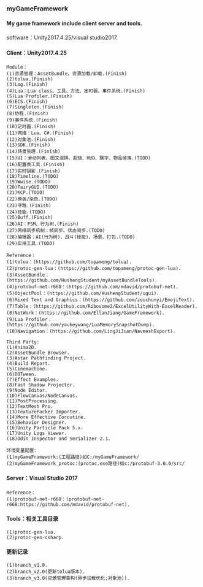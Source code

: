 ### myGameFramework
#### My game framework include client server and tools.

software：Unity2017.4.25/visual studio2017.

#### Client：Unity2017.4.25
    Module：
    (1)资源管理：AssetBundle、资源加载/卸载.(Finish)
    (2)tolua.(Finish)
    (3)Log.(Finish)
    (4)Lua：Lua class、工具、方法、定时器、事件系统.(Finish)
    (5)Lua Profiler.(Finish)
    (6)ECS.(Finish)
    (7)Singleton.(Finish)
    (8)协程.(Finish)
    (9)事件系统.(Finish)
    (10)定时器.(Finish)
    (11)网络：Lua、C#.(Finish)
    (12)对象池.(Finish)
    (13)SDK.(Finish)
    (14)场景管理.(Finish)
    (15)UI：滑动列表、图文混排、超链、HUD、飘字、物品掉落.(TODO)
    (16)配置表工具.(Finish)
    (17)实时阴影.(Finish)
    (18)Timeline.(TODO)
    (19)Wwise.(TODO)
    (20)FairyGUI.(TODO)
    (21)KCP.(TODO)
    (22)换装/染色.(TODO)
    (23)寻路.(Finish)
    (24)技能.(TODO)
    (25)Buff.(Finish)
    (26)AI：FSM、行为树.(Finish)
    (27)网络同步机制：帧同步、状态同步.(TODO)
    (28)编辑器：AI(行为树)、战斗(技能)、场景、打包.(TODO)
    (29)实用工具.(TODO)
	
    Reference：
    (1)tolua：(https://github.com/topameng/tolua).
    (2)protoc-gen-lua：(https://github.com/topameng/protoc-gen-lua).
    (3)AssetBundle：(https://github.com/HushengStudent/myAssetBundleTools).
    (4)protobuf-net-r668：(https://github.com/mdavid/protobuf-net).
    (5)ObjectPool：(https://github.com/HushengStudent/ugui).
    (6)Mixed Text and Graphics：(https://github.com/zouchunyi/EmojiText).
    (7)Table：(https://github.com/Ribosome2/ExcelUtilityWith-ExcelReader).
    (8)NetWork：(https://github.com/EllanJiang/GameFramework).
    (9)Lua Profiler：(https://github.com/yaukeywang/LuaMemorySnapshotDump).
    (10)Navigation：(https://github.com/LingJiJian/NavmeshExport).
	
    Third Party:
    (1)Anima2D.
    (2)AssetBundle Browser.
    (3)Astar Pathfinding Project.
    (4)Build Report.
    (5)Cinemachine.
	(6)DOTween.
	(7)Effect Examples.
	(8)Fast Shadow Projector.
	(9)Node Editor.
    (10)FlowCanvas/NodeCanvas.
	(11)PostProcessing.
	(12)TextMesh Pro.
	(13)TexturePacker Importer.
    (14)More Effective Coroutine.
    (15)Behavior Designer.
	(16)Unity Particle Pack 5.x.
	(17)Unity Logs Viewer.
	(18)Odin Inspector and Serializer 2.1.	
	
    环境变量配置:
    (1)myGameFramework:(工程路径)如C:/myGameFramework/
    (2)myGameFramework_protoc:(protoc.exe路径)如c:/protobuf-3.0.0/src/
	
#### Server：Visual Studio 2017
    Reference：
    (1)protobuf-net-r668：(protobuf-net-r668:https://github.com/mdavid/protobuf-net).
	
#### Tools：相关工具目录
    (1)protoc-gen-lua.
    (2)protoc-gen-csharp.
	
#### 更新记录
    (1)branch_v1.0.
    (2)branch_v2.0(更新tolua版本).
    (3)branch_v3.0(资源管理重构(异步加载优化;对象池)).